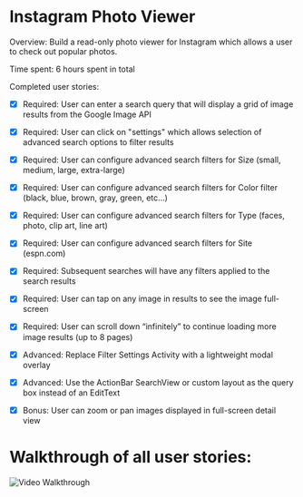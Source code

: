 # Instagram Photo Viewer

Overview: Build a read-only photo viewer for Instagram which allows a user to check out popular photos.

Time spent: 6 hours spent in total

Completed user stories:

* [x] Required: User can enter a search query that will display a grid of image results from the Google Image API
* [x] Required: User can click on "settings" which allows selection of advanced search options to filter results
* [x] Required: User can configure advanced search filters for Size (small, medium, large, extra-large)
* [x] Required: User can configure advanced search filters for Color filter (black, blue, brown, gray, green, etc...)
* [x] Required: User can configure advanced search filters for Type (faces, photo, clip art, line art)
* [x] Required: User can configure advanced search filters for Site (espn.com)
* [x] Required: Subsequent searches will have any filters applied to the search results
* [x] Required: User can tap on any image in results to see the image full-screen
* [x] Required: User can scroll down “infinitely” to continue loading more image results (up to 8 pages)


* [x] Advanced: Replace Filter Settings Activity with a lightweight modal overlay
* [x] Advanced: Use the ActionBar SearchView or custom layout as the query box instead of an EditText

* [x] Bonus: User can zoom or pan images displayed in full-screen detail view

# Walkthrough of all user stories:

![Video Walkthrough](gridImageDemo.gif)
